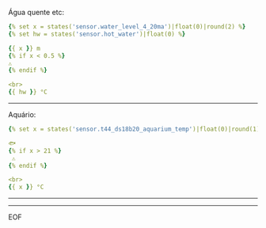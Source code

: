Água quente etc:

```yaml
{% set x = states('sensor.water_level_4_20ma')|float(0)|round(2) %}
{% set hw = states('sensor.hot_water')|float(0) %}

{{ x }} m 
{% if x < 0.5 %}
⚠️
{% endif %}

<br>
{{ hw }} °C     
```
---

Aquário:

```yaml
{% set x = states('sensor.t44_ds18b20_aquarium_temp')|float(0)|round(1) %}

🐟 
{% if x > 21 %}
 ⚠️
{% endif %}

<br>
{{ x }} °C     
```

---

____
EOF

